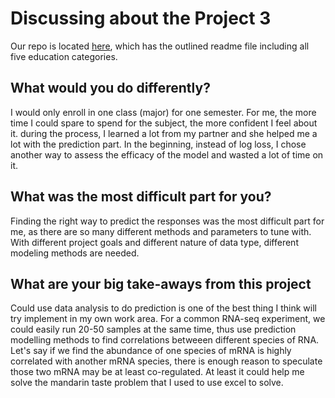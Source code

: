 # Discussing about the Project 3

Our repo is located [here](https://github.com/ViviFeathers/ST558-PROJECT-3), which has the outlined readme file including all five education categories.

## What would you do differently?
I would only enroll in one class (major) for one semester. For me, the more time I could spare to spend for the subject, the more confident I feel about it. during the process, I learned a lot from my partner and she helped me a lot with the prediction part. In the beginning, instead of log loss, I chose another way to assess the efficacy of the model and wasted a lot of time on it.

## What was the most difficult part for you?
Finding the right way to predict the responses was the most difficult part for me, as there are so many different methods and parameters to tune with. With different project goals and different nature of data type, different modeling methods are needed.

## What are your big take-aways from this project 
Could use data analysis to do prediction is one of the best thing I think will try implement in my own work area. For a common RNA-seq experiment, we could easily run 20-50 samples at the same time, thus use prediction modelling methods to find correlations betweeen different species of RNA. Let's say if we find the abundance of one species of mRNA is highly correlated with another mRNA species, there is enough reason to speculate those two mRNA may be at least co-regulated.
At least it could help me solve the mandarin taste problem that I used to use excel to solve.

